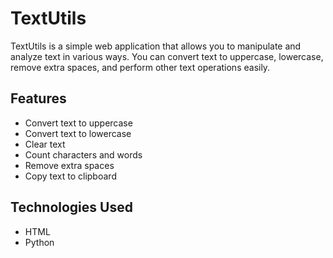 # TextUtils

TextUtils is a simple web application that allows you to manipulate and analyze text in various ways. You can convert text to uppercase, lowercase, remove extra spaces, and perform other text operations easily.

## Features

- Convert text to uppercase
- Convert text to lowercase
- Clear text
- Count characters and words
- Remove extra spaces
- Copy text to clipboard

## Technologies Used

- HTML
- Python
